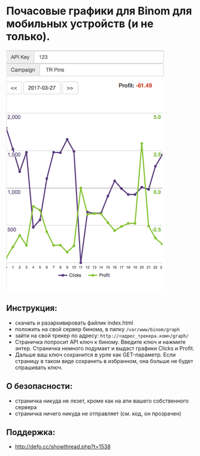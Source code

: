 # Почасовые графики для Binom для мобильных устройств (и не только).

![screenshot](screenshot.png)

## Инструкция:
- скачать и разархивировать файлик index.html
- положить на свой сервер бинома, в папку `/var/www/binom/graph`
- зайти на свой трекер по адресу: `http://<адрес_трекера.ком>/graph/`
- Страничка попросит API ключ к биному. Введите ключ и нажмите энтер. Страничка немного подумает и выдаст графики Clicks и Profit.
- Дальше ваш ключ сохранится в урле как GET-параметр. Если страницу в таком виде сохранить в избранном, она больше не будет спрашивать ключ.

## О безопасности:
- страничка никуда не лезет, кроме как на апи вашего собственного сервера
- страничка ничего никуда не отправляет (см. код, он прозрачен)

## Поддержка:
- http://defo.cc/showthread.php?t=1538